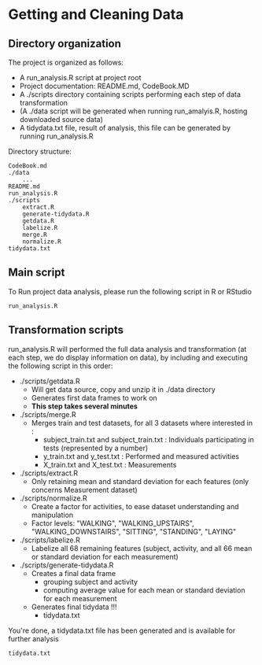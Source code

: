# Getting and Cleaning Data

## Directory organization

The project is organized as follows:

* A run_analysis.R script at project root
* Project documentation: README.md, CodeBook.MD
* A ./scripts directory containing scripts performing each step of data transformation
* (A ./data script will be generated when running run_amalyis.R, hosting downloaded source data)
* A tidydata.txt file, result of analysis, this file can be generated by running run_analysis.R

Directory structure:

    CodeBook.md
    ./data
        ...
    README.md
    run_analysis.R
    ./scripts
        extract.R
        generate-tidydata.R
        getdata.R
        labelize.R
        merge.R
        normalize.R
    tidydata.txt


## Main script

To Run project data analysis, please run the following script in R or RStudio

    run_analysis.R

## Transformation scripts

run_analysis.R will performed the full data analysis and transformation (at each step, we do display information on data), by including and executing the following script in this order:

* ./scripts/getdata.R
    * Will get data source, copy and unzip it in ./data directory
    * Generates first data frames to work on
    * **This step takes several minutes**
* ./scripts/merge.R
    * Merges train and test datasets, for all 3 datasets where interested in :
        * subject_train.txt and subject_train.txt : Individuals participating in tests (represented by a number)
        * y_train.txt and y_test.txt : Performed and measured activities
        * X_train.txt and X_test.txt : Measurements
* ./scripts/extract.R
    * Only retaining mean and standard deviation for each features (only concerns Measurement dataset)
* ./scripts/normalize.R
    * Create a factor for activities, to ease dataset understanding and manipulation
    * Factor levels: "WALKING", "WALKING_UPSTAIRS", "WALKING_DOWNSTAIRS", "SITTING", "STANDING", "LAYING"
* ./scripts/labelize.R
    * Labelize all 68 remaining features (subject, activity, and all 66 mean or standard deviation for each measurement)
* ./scripts/generate-tidydata.R
    * Creates a final data frame
        * grouping subject and activity
        * computing average value for each mean or standard deviation for each measurement
    * Generates final tidydata !!!
        * tidydata.txt

You're done, a tidydata.txt file has been generated and is available for further analysis

    tidydata.txt







